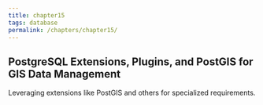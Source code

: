 ```yaml
---
title: chapter15
tags: database
permalink: /chapters/chapter15/
---
```

## PostgreSQL Extensions, Plugins, and PostGIS for GIS Data Management

Leveraging extensions like PostGIS and others for specialized requirements.
